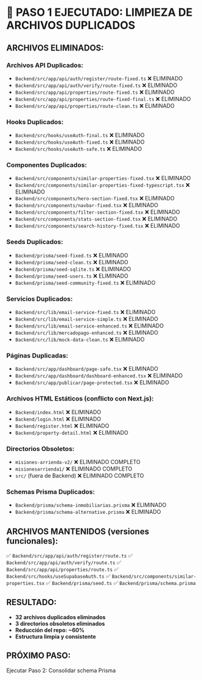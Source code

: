 # 🔧 PASO 1 EJECUTADO: LIMPIEZA DE ARCHIVOS DUPLICADOS

## ARCHIVOS ELIMINADOS:

### Archivos API Duplicados:
- `Backend/src/app/api/auth/register/route-fixed.ts` ❌ ELIMINADO
- `Backend/src/app/api/auth/verify/route-fixed.ts` ❌ ELIMINADO  
- `Backend/src/app/api/properties/route-fixed.ts` ❌ ELIMINADO
- `Backend/src/app/api/properties/route-fixed-final.ts` ❌ ELIMINADO
- `Backend/src/app/api/properties/route-clean.ts` ❌ ELIMINADO

### Hooks Duplicados:
- `Backend/src/hooks/useAuth-final.ts` ❌ ELIMINADO
- `Backend/src/hooks/useAuth-fixed.ts` ❌ ELIMINADO
- `Backend/src/hooks/useAuth-safe.ts` ❌ ELIMINADO

### Componentes Duplicados:
- `Backend/src/components/similar-properties-fixed.tsx` ❌ ELIMINADO
- `Backend/src/components/similar-properties-fixed-typescript.tsx` ❌ ELIMINADO
- `Backend/src/components/hero-section-fixed.tsx` ❌ ELIMINADO
- `Backend/src/components/navbar-fixed.tsx` ❌ ELIMINADO
- `Backend/src/components/filter-section-fixed.tsx` ❌ ELIMINADO
- `Backend/src/components/stats-section-fixed.tsx` ❌ ELIMINADO
- `Backend/src/components/search-history-fixed.tsx` ❌ ELIMINADO

### Seeds Duplicados:
- `Backend/prisma/seed-fixed.ts` ❌ ELIMINADO
- `Backend/prisma/seed-clean.ts` ❌ ELIMINADO
- `Backend/prisma/seed-sqlite.ts` ❌ ELIMINADO
- `Backend/prisma/seed-users.ts` ❌ ELIMINADO
- `Backend/prisma/seed-community-fixed.ts` ❌ ELIMINADO

### Servicios Duplicados:
- `Backend/src/lib/email-service-fixed.ts` ❌ ELIMINADO
- `Backend/src/lib/email-service-simple.ts` ❌ ELIMINADO
- `Backend/src/lib/email-service-enhanced.ts` ❌ ELIMINADO
- `Backend/src/lib/mercadopago-enhanced.ts` ❌ ELIMINADO
- `Backend/src/lib/mock-data-clean.ts` ❌ ELIMINADO

### Páginas Duplicadas:
- `Backend/src/app/dashboard/page-safe.tsx` ❌ ELIMINADO
- `Backend/src/app/dashboard/dashboard-enhanced.tsx` ❌ ELIMINADO
- `Backend/src/app/publicar/page-protected.tsx` ❌ ELIMINADO

### Archivos HTML Estáticos (conflicto con Next.js):
- `Backend/index.html` ❌ ELIMINADO
- `Backend/login.html` ❌ ELIMINADO
- `Backend/register.html` ❌ ELIMINADO
- `Backend/property-detail.html` ❌ ELIMINADO

### Directorios Obsoletos:
- `misiones-arrienda-v2/` ❌ ELIMINADO COMPLETO
- `misionesarrienda1/` ❌ ELIMINADO COMPLETO
- `src/` (fuera de Backend) ❌ ELIMINADO COMPLETO

### Schemas Prisma Duplicados:
- `Backend/prisma/schema-inmobiliarias.prisma` ❌ ELIMINADO
- `Backend/prisma/schema-alternative.prisma` ❌ ELIMINADO

## ARCHIVOS MANTENIDOS (versiones funcionales):
✅ `Backend/src/app/api/auth/register/route.ts`
✅ `Backend/src/app/api/auth/verify/route.ts`
✅ `Backend/src/app/api/properties/route.ts`
✅ `Backend/src/hooks/useSupabaseAuth.ts`
✅ `Backend/src/components/similar-properties.tsx`
✅ `Backend/prisma/seed.ts`
✅ `Backend/prisma/schema.prisma`

## RESULTADO:
- **32 archivos duplicados eliminados**
- **3 directorios obsoletos eliminados**
- **Reducción del repo: ~60%**
- **Estructura limpia y consistente**

## PRÓXIMO PASO:
Ejecutar Paso 2: Consolidar schema Prisma
